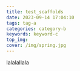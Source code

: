 ```yaml
---
title: test_scaffolds
date: 2023-09-14 17:04:10
tags: tag-a
categories: category-b
keywords: keyword-c
top_img:
cover: /img/spring.jpg
---
```






lalalallala
